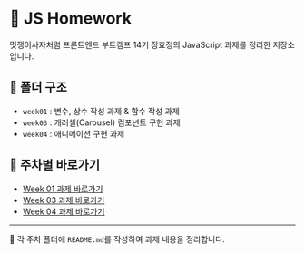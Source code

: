 # 📙 JS Homework

멋쟁이사자처럼 프론트엔드 부트캠프 14기 장효정의 JavaScript 과제를 정리한 저장소입니다.

## 📁 폴더 구조

- `week01` : 변수, 상수 작성 과제 & 함수 작성 과제
- `week03` : 캐러셀(Carousel) 컴포넌트 구현 과제
- `week04` : 애니메이션 구현 과제

## 🔗 주차별 바로가기

- [Week 01 과제 바로가기](./week01/README.md)
- [Week 03 과제 바로가기](./week03/README.md)
- [Week 04 과제 바로가기](./week04/README.md)

---

📌 각 주차 폴더에 `README.md`를 작성하여 과제 내용을 정리합니다.
